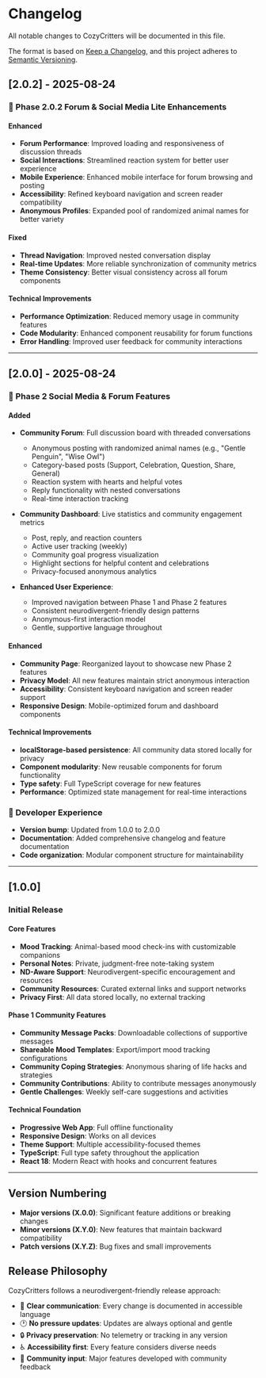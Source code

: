 # Changelog

All notable changes to CozyCritters will be documented in this file.

The format is based on [Keep a Changelog](https://keepachangelog.com/en/1.0.0/),
and this project adheres to [Semantic Versioning](https://semver.org/spec/v2.0.0.html).

## [2.0.2] - 2025-08-24

### 🌟 Phase 2.0.2 Forum & Social Media Lite Enhancements

#### Enhanced
- **Forum Performance**: Improved loading and responsiveness of discussion threads
- **Social Interactions**: Streamlined reaction system for better user experience
- **Mobile Experience**: Enhanced mobile interface for forum browsing and posting
- **Accessibility**: Refined keyboard navigation and screen reader compatibility
- **Anonymous Profiles**: Expanded pool of randomized animal names for better variety

#### Fixed
- **Thread Navigation**: Improved nested conversation display
- **Real-time Updates**: More reliable synchronization of community metrics
- **Theme Consistency**: Better visual consistency across all forum components

#### Technical Improvements
- **Performance Optimization**: Reduced memory usage in community features
- **Code Modularity**: Enhanced component reusability for forum functions
- **Error Handling**: Improved user feedback for community interactions

---

## [2.0.0] - 2025-08-24

### 🌟 Phase 2 Social Media & Forum Features

#### Added
- **Community Forum**: Full discussion board with threaded conversations
  - Anonymous posting with randomized animal names (e.g., "Gentle Penguin", "Wise Owl")
  - Category-based posts (Support, Celebration, Question, Share, General)
  - Reaction system with hearts and helpful votes
  - Reply functionality with nested conversations
  - Real-time interaction tracking
  
- **Community Dashboard**: Live statistics and community engagement metrics
  - Post, reply, and reaction counters
  - Active user tracking (weekly)
  - Community goal progress visualization
  - Highlight sections for helpful content and celebrations
  - Privacy-focused anonymous analytics

- **Enhanced User Experience**:
  - Improved navigation between Phase 1 and Phase 2 features
  - Consistent neurodivergent-friendly design patterns
  - Anonymous-first interaction model
  - Gentle, supportive language throughout

#### Enhanced
- **Community Page**: Reorganized layout to showcase new Phase 2 features
- **Privacy Model**: All new features maintain strict anonymous interaction
- **Accessibility**: Consistent keyboard navigation and screen reader support
- **Responsive Design**: Mobile-optimized forum and dashboard components

#### Technical Improvements
- **localStorage-based persistence**: All community data stored locally for privacy
- **Component modularity**: New reusable components for forum functionality
- **Type safety**: Full TypeScript coverage for new features
- **Performance**: Optimized state management for real-time interactions

### 🔧 Developer Experience
- **Version bump**: Updated from 1.0.0 to 2.0.0
- **Documentation**: Added comprehensive changelog and feature documentation
- **Code organization**: Modular component structure for maintainability

---

## [1.0.0]

### Initial Release

#### Core Features
- **Mood Tracking**: Animal-based mood check-ins with customizable companions
- **Personal Notes**: Private, judgment-free note-taking system
- **ND-Aware Support**: Neurodivergent-specific encouragement and resources
- **Community Resources**: Curated external links and support networks
- **Privacy First**: All data stored locally, no external tracking

#### Phase 1 Community Features
- **Community Message Packs**: Downloadable collections of supportive messages
- **Shareable Mood Templates**: Export/import mood tracking configurations
- **Community Coping Strategies**: Anonymous sharing of life hacks and strategies
- **Community Contributions**: Ability to contribute messages anonymously
- **Gentle Challenges**: Weekly self-care suggestions and activities

#### Technical Foundation
- **Progressive Web App**: Full offline functionality
- **Responsive Design**: Works on all devices
- **Theme Support**: Multiple accessibility-focused themes
- **TypeScript**: Full type safety throughout the application
- **React 18**: Modern React with hooks and concurrent features

---

## Version Numbering

- **Major versions (X.0.0)**: Significant feature additions or breaking changes
- **Minor versions (X.Y.0)**: New features that maintain backward compatibility  
- **Patch versions (X.Y.Z)**: Bug fixes and small improvements

## Release Philosophy

CozyCritters follows a neurodivergent-friendly release approach:
- 🧠 **Clear communication**: Every change is documented in accessible language
- 🕐 **No pressure updates**: Updates are always optional and gentle
- 🔒 **Privacy preservation**: No telemetry or tracking in any version
- ♿ **Accessibility first**: Every feature considers diverse needs
- 💝 **Community input**: Major features developed with community feedback
